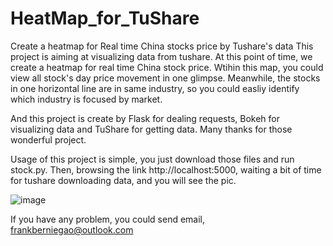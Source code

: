# HeatMap_for_TuShare
Create a heatmap for Real time China stocks price by Tushare's data
This project is aiming at visualizing data from tushare. At this point of time, we create a heatmap for real time China stock price. Wtihin this map, you could view all stock's day price movement in one glimpse. Meanwhile, the stocks in one horizontal line are in same industry, so you could easliy identify which industry is focused by market.

And this project is create by Flask for dealing requests, Bokeh for visualizing data and TuShare for getting data. Many thanks for those wonderful project. 

Usage of this project is simple, you just download those files and run stock.py. Then, browsing the link http://localhost:5000, waiting a bit of time for tushare downloading data, and you will see the pic.

![image](https://raw.githubusercontent.com/FrankBGao/HeatMap_for_Tushare/master/pic/2017-07-31_12_47_18.780000.png)

If you have any problem, you could send email, frankberniegao@outlook.com

